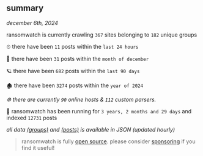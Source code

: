 
## summary
_december 6th, 2024_

ransomwatch is currently crawling `367` sites belonging to `182` unique groups

⏲ there have been `11` posts within the `last 24 hours`

🦈 there have been `31` posts within the `month of december`

🪐 there have been `682` posts within the `last 90 days`

🏚 there have been `3274` posts within the `year of 2024`

_⚙️ there are currently `90` online hosts & `112` custom parsers._

🦕 ransomwatch has been running for `3 years, 2 months and 29 days` and indexed `12731` posts

_all data  [(groups)](http://ransomwhat.telemetry.ltd/groups) and [(posts)](http://ransomwhat.telemetry.ltd/posts) is available in JSON (updated hourly)_

> ransomwatch is fully [open source](https://github.com/joshhighet/ransomwatch#ransomwatch--). please consider [sponsoring](https://github.com/sponsors/joshhighet) if you find it useful!
